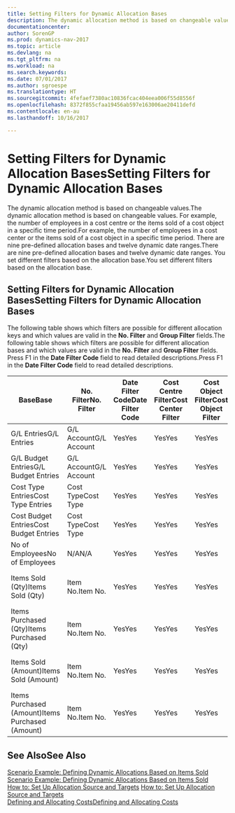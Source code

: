 ```yaml
---
title: Setting Filters for Dynamic Allocation Bases
description: The dynamic allocation method is based on changeable values. For example, the number of employees in a cost centre or the items sold of a cost object in a specific time period. There are nine pre-defined allocation bases and twelve dynamic date ranges. You set different filters based on the allocation base.
documentationcenter: 
author: SorenGP
ms.prod: dynamics-nav-2017
ms.topic: article
ms.devlang: na
ms.tgt_pltfrm: na
ms.workload: na
ms.search.keywords: 
ms.date: 07/01/2017
ms.author: sgroespe
ms.translationtype: HT
ms.sourcegitcommit: 4fefaef7380ac10836fcac404eea006f55d8556f
ms.openlocfilehash: 8372f855cfaa19456ab597e163006ae20411defd
ms.contentlocale: en-au
ms.lasthandoff: 10/16/2017

---
```

# <a name="setting-filters-for-dynamic-allocation-bases"></a><span data-ttu-id="d8bd8-106">Setting Filters for Dynamic Allocation Bases</span><span class="sxs-lookup"><span data-stu-id="d8bd8-106">Setting Filters for Dynamic Allocation Bases</span></span>
<span data-ttu-id="d8bd8-107">The dynamic allocation method is based on changeable values.</span><span class="sxs-lookup"><span data-stu-id="d8bd8-107">The dynamic allocation method is based on changeable values.</span></span> <span data-ttu-id="d8bd8-108">For example, the number of employees in a cost centre or the items sold of a cost object in a specific time period.</span><span class="sxs-lookup"><span data-stu-id="d8bd8-108">For example, the number of employees in a cost center or the items sold of a cost object in a specific time period.</span></span> <span data-ttu-id="d8bd8-109">There are nine pre-defined allocation bases and twelve dynamic date ranges.</span><span class="sxs-lookup"><span data-stu-id="d8bd8-109">There are nine pre-defined allocation bases and twelve dynamic date ranges.</span></span> <span data-ttu-id="d8bd8-110">You set different filters based on the allocation base.</span><span class="sxs-lookup"><span data-stu-id="d8bd8-110">You set different filters based on the allocation base.</span></span>  

## <a name="setting-filters-for-dynamic-allocation-bases"></a><span data-ttu-id="d8bd8-111">Setting Filters for Dynamic Allocation Bases</span><span class="sxs-lookup"><span data-stu-id="d8bd8-111">Setting Filters for Dynamic Allocation Bases</span></span>  
 <span data-ttu-id="d8bd8-112">The following table shows which filters are possible for different allocation keys and which values are valid in the **No. Filter** and **Group Filter** fields.</span><span class="sxs-lookup"><span data-stu-id="d8bd8-112">The following table shows which filters are possible for different allocation bases and which values are valid in the **No. Filter** and **Group Filter** fields.</span></span> <span data-ttu-id="d8bd8-113">Press F1 in the **Date Filter Code** field to read detailed descriptions.</span><span class="sxs-lookup"><span data-stu-id="d8bd8-113">Press F1 in the **Date Filter Code** field to read detailed descriptions.</span></span>  

|<span data-ttu-id="d8bd8-114">**Base**</span><span class="sxs-lookup"><span data-stu-id="d8bd8-114">**Base**</span></span>|<span data-ttu-id="d8bd8-115">**No. Filter**</span><span class="sxs-lookup"><span data-stu-id="d8bd8-115">**No. Filter**</span></span>|<span data-ttu-id="d8bd8-116">**Date Filter Code**</span><span class="sxs-lookup"><span data-stu-id="d8bd8-116">**Date Filter Code**</span></span>|<span data-ttu-id="d8bd8-117">**Cost Centre Filter**</span><span class="sxs-lookup"><span data-stu-id="d8bd8-117">**Cost Center Filter**</span></span>|<span data-ttu-id="d8bd8-118">**Cost Object Filter**</span><span class="sxs-lookup"><span data-stu-id="d8bd8-118">**Cost Object Filter**</span></span>|<span data-ttu-id="d8bd8-119">**Group Filter**</span><span class="sxs-lookup"><span data-stu-id="d8bd8-119">**Group Filter**</span></span>|  
|--------------|----------------------------------------|----------------------------------------------|------------------------------------------------|------------------------------------------------|------------------------------------------|  
|<span data-ttu-id="d8bd8-120">G/L Entries</span><span class="sxs-lookup"><span data-stu-id="d8bd8-120">G/L Entries</span></span>|<span data-ttu-id="d8bd8-121">G/L Account</span><span class="sxs-lookup"><span data-stu-id="d8bd8-121">G/L Account</span></span>|<span data-ttu-id="d8bd8-122">Yes</span><span class="sxs-lookup"><span data-stu-id="d8bd8-122">Yes</span></span>|<span data-ttu-id="d8bd8-123">Yes</span><span class="sxs-lookup"><span data-stu-id="d8bd8-123">Yes</span></span>|<span data-ttu-id="d8bd8-124">Yes</span><span class="sxs-lookup"><span data-stu-id="d8bd8-124">Yes</span></span>|<span data-ttu-id="d8bd8-125">N/A</span><span class="sxs-lookup"><span data-stu-id="d8bd8-125">N/A</span></span>|  
|<span data-ttu-id="d8bd8-126">G/L Budget Entries</span><span class="sxs-lookup"><span data-stu-id="d8bd8-126">G/L Budget Entries</span></span>|<span data-ttu-id="d8bd8-127">G/L Account</span><span class="sxs-lookup"><span data-stu-id="d8bd8-127">G/L Account</span></span>|<span data-ttu-id="d8bd8-128">Yes</span><span class="sxs-lookup"><span data-stu-id="d8bd8-128">Yes</span></span>|<span data-ttu-id="d8bd8-129">Yes</span><span class="sxs-lookup"><span data-stu-id="d8bd8-129">Yes</span></span>|<span data-ttu-id="d8bd8-130">Yes</span><span class="sxs-lookup"><span data-stu-id="d8bd8-130">Yes</span></span>|<span data-ttu-id="d8bd8-131">G/L Budget Name</span><span class="sxs-lookup"><span data-stu-id="d8bd8-131">G/L Budget Name</span></span>|  
|<span data-ttu-id="d8bd8-132">Cost Type Entries</span><span class="sxs-lookup"><span data-stu-id="d8bd8-132">Cost Type Entries</span></span>|<span data-ttu-id="d8bd8-133">Cost Type</span><span class="sxs-lookup"><span data-stu-id="d8bd8-133">Cost Type</span></span>|<span data-ttu-id="d8bd8-134">Yes</span><span class="sxs-lookup"><span data-stu-id="d8bd8-134">Yes</span></span>|<span data-ttu-id="d8bd8-135">Yes</span><span class="sxs-lookup"><span data-stu-id="d8bd8-135">Yes</span></span>|<span data-ttu-id="d8bd8-136">Yes</span><span class="sxs-lookup"><span data-stu-id="d8bd8-136">Yes</span></span>|<span data-ttu-id="d8bd8-137">N/A</span><span class="sxs-lookup"><span data-stu-id="d8bd8-137">N/A</span></span>|  
|<span data-ttu-id="d8bd8-138">Cost Budget Entries</span><span class="sxs-lookup"><span data-stu-id="d8bd8-138">Cost Budget Entries</span></span>|<span data-ttu-id="d8bd8-139">Cost Type</span><span class="sxs-lookup"><span data-stu-id="d8bd8-139">Cost Type</span></span>|<span data-ttu-id="d8bd8-140">Yes</span><span class="sxs-lookup"><span data-stu-id="d8bd8-140">Yes</span></span>|<span data-ttu-id="d8bd8-141">Yes</span><span class="sxs-lookup"><span data-stu-id="d8bd8-141">Yes</span></span>|<span data-ttu-id="d8bd8-142">Yes</span><span class="sxs-lookup"><span data-stu-id="d8bd8-142">Yes</span></span>|<span data-ttu-id="d8bd8-143">Budget Name</span><span class="sxs-lookup"><span data-stu-id="d8bd8-143">Budget Name</span></span>|  
|<span data-ttu-id="d8bd8-144">No of Employees</span><span class="sxs-lookup"><span data-stu-id="d8bd8-144">No of Employees</span></span>|<span data-ttu-id="d8bd8-145">N/A</span><span class="sxs-lookup"><span data-stu-id="d8bd8-145">N/A</span></span>|<span data-ttu-id="d8bd8-146">Yes</span><span class="sxs-lookup"><span data-stu-id="d8bd8-146">Yes</span></span>|<span data-ttu-id="d8bd8-147">Yes</span><span class="sxs-lookup"><span data-stu-id="d8bd8-147">Yes</span></span>|<span data-ttu-id="d8bd8-148">Yes</span><span class="sxs-lookup"><span data-stu-id="d8bd8-148">Yes</span></span>|<span data-ttu-id="d8bd8-149">N/A</span><span class="sxs-lookup"><span data-stu-id="d8bd8-149">N/A</span></span>|  
|<span data-ttu-id="d8bd8-150">Items Sold (Qty)</span><span class="sxs-lookup"><span data-stu-id="d8bd8-150">Items Sold (Qty)</span></span>|<span data-ttu-id="d8bd8-151">Item No.</span><span class="sxs-lookup"><span data-stu-id="d8bd8-151">Item No.</span></span>|<span data-ttu-id="d8bd8-152">Yes</span><span class="sxs-lookup"><span data-stu-id="d8bd8-152">Yes</span></span>|<span data-ttu-id="d8bd8-153">Yes</span><span class="sxs-lookup"><span data-stu-id="d8bd8-153">Yes</span></span>|<span data-ttu-id="d8bd8-154">Yes</span><span class="sxs-lookup"><span data-stu-id="d8bd8-154">Yes</span></span>|<span data-ttu-id="d8bd8-155">Inventory Posting Group</span><span class="sxs-lookup"><span data-stu-id="d8bd8-155">Inventory Posting Group</span></span>|  
|<span data-ttu-id="d8bd8-156">Items Purchased (Qty)</span><span class="sxs-lookup"><span data-stu-id="d8bd8-156">Items Purchased (Qty)</span></span>|<span data-ttu-id="d8bd8-157">Item No.</span><span class="sxs-lookup"><span data-stu-id="d8bd8-157">Item No.</span></span>|<span data-ttu-id="d8bd8-158">Yes</span><span class="sxs-lookup"><span data-stu-id="d8bd8-158">Yes</span></span>|<span data-ttu-id="d8bd8-159">Yes</span><span class="sxs-lookup"><span data-stu-id="d8bd8-159">Yes</span></span>|<span data-ttu-id="d8bd8-160">Yes</span><span class="sxs-lookup"><span data-stu-id="d8bd8-160">Yes</span></span>|<span data-ttu-id="d8bd8-161">Inventory Posting Group</span><span class="sxs-lookup"><span data-stu-id="d8bd8-161">Inventory Posting Group</span></span>|  
|<span data-ttu-id="d8bd8-162">Items Sold (Amount)</span><span class="sxs-lookup"><span data-stu-id="d8bd8-162">Items Sold (Amount)</span></span>|<span data-ttu-id="d8bd8-163">Item No.</span><span class="sxs-lookup"><span data-stu-id="d8bd8-163">Item No.</span></span>|<span data-ttu-id="d8bd8-164">Yes</span><span class="sxs-lookup"><span data-stu-id="d8bd8-164">Yes</span></span>|<span data-ttu-id="d8bd8-165">Yes</span><span class="sxs-lookup"><span data-stu-id="d8bd8-165">Yes</span></span>|<span data-ttu-id="d8bd8-166">Yes</span><span class="sxs-lookup"><span data-stu-id="d8bd8-166">Yes</span></span>|<span data-ttu-id="d8bd8-167">Inventory Posting Group</span><span class="sxs-lookup"><span data-stu-id="d8bd8-167">Inventory Posting Group</span></span>|  
|<span data-ttu-id="d8bd8-168">Items Purchased (Amount)</span><span class="sxs-lookup"><span data-stu-id="d8bd8-168">Items Purchased (Amount)</span></span>|<span data-ttu-id="d8bd8-169">Item No.</span><span class="sxs-lookup"><span data-stu-id="d8bd8-169">Item No.</span></span>|<span data-ttu-id="d8bd8-170">Yes</span><span class="sxs-lookup"><span data-stu-id="d8bd8-170">Yes</span></span>|<span data-ttu-id="d8bd8-171">Yes</span><span class="sxs-lookup"><span data-stu-id="d8bd8-171">Yes</span></span>|<span data-ttu-id="d8bd8-172">Yes</span><span class="sxs-lookup"><span data-stu-id="d8bd8-172">Yes</span></span>|<span data-ttu-id="d8bd8-173">Inventory Posting Group</span><span class="sxs-lookup"><span data-stu-id="d8bd8-173">Inventory Posting Group</span></span>|  

## <a name="see-also"></a><span data-ttu-id="d8bd8-174">See Also</span><span class="sxs-lookup"><span data-stu-id="d8bd8-174">See Also</span></span>  
 <span data-ttu-id="d8bd8-175">[Scenario Example: Defining Dynamic Allocations Based on Items Sold](finance-scenario-example-defining-dynamic-allocations-based-on-items-sold.md) </span><span class="sxs-lookup"><span data-stu-id="d8bd8-175">[Scenario Example: Defining Dynamic Allocations Based on Items Sold](finance-scenario-example-defining-dynamic-allocations-based-on-items-sold.md) </span></span>  
 <span data-ttu-id="d8bd8-176">[How to: Set Up Allocation Source and Targets](finance-how-to-set-up-allocation-source-and-targets.md) </span><span class="sxs-lookup"><span data-stu-id="d8bd8-176">[How to: Set Up Allocation Source and Targets](finance-how-to-set-up-allocation-source-and-targets.md) </span></span>  
 [<span data-ttu-id="d8bd8-177">Defining and Allocating Costs</span><span class="sxs-lookup"><span data-stu-id="d8bd8-177">Defining and Allocating Costs</span></span>](finance-define-and-allocate-costs.md)

